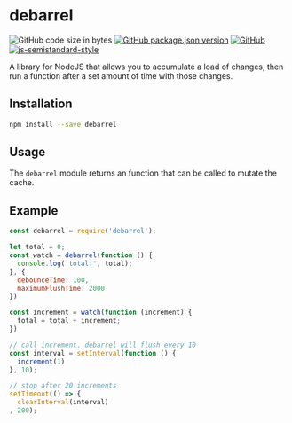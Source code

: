 # debarrel
![GitHub code size in bytes](https://img.shields.io/github/languages/code-size/markwylde/debarrel?style=flat-square)
[![GitHub package.json version](https://img.shields.io/github/package-json/v/markwylde/debarrel?style=flat-square)](https://github.com/markwylde/debarrel/blob/master/package.json)
[![GitHub](https://img.shields.io/github/license/markwylde/debarrel?style=flat-square)](https://github.com/markwylde/debarrel/blob/master/LICENSE)
[![js-semistandard-style](https://img.shields.io/badge/code%20style-semistandard-brightgreen.svg?style=flat-square)](https://github.com/standard/semistandard)

A library for NodeJS that allows you to accumulate a load of changes, then run a function
after a set amount of time with those changes.

## Installation
```bash
npm install --save debarrel
```

## Usage
The `debarrel` module returns an function that can be called to mutate the cache.

## Example
```javascript
const debarrel = require('debarrel');

let total = 0;
const watch = debarrel(function () {
  console.log('total:', total);
}, {
  debounceTime: 100,
  maximumFlushTime: 2000
})

const increment = watch(function (increment) {
  total = total + increment;
})

// call increment. debarrel will flush every 10
const interval = setInterval(function () {
  increment(1)
}, 10);

// stop after 20 increments
setTimeout(() => {
  clearInterval(interval)
, 200);
```
